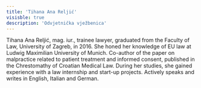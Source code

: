 ```yaml
---
title: 'Tihana Ana Reljić'
visisble: true
description: 'Odvjetnička vježbenica'
---
```


Tihana Ana Reljić, mag. iur., trainee lawyer, graduated from the Faculty of Law, University of Zagreb, in 2016. She honed her knowledge of EU law at Ludwig Maximilian University of Munich. Co-author of the paper on malpractice related to patient treatment and informed consent, published in the Chrestomathy of Croatian Medical Law. During her studies, she gained experience with a law internship and start-up projects. Actively speaks and writes in English, Italian and German.